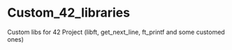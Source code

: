 # Custom_42_libraries
Custom libs for 42 Project (libft, get_next_line, ft_printf and some customed ones)
